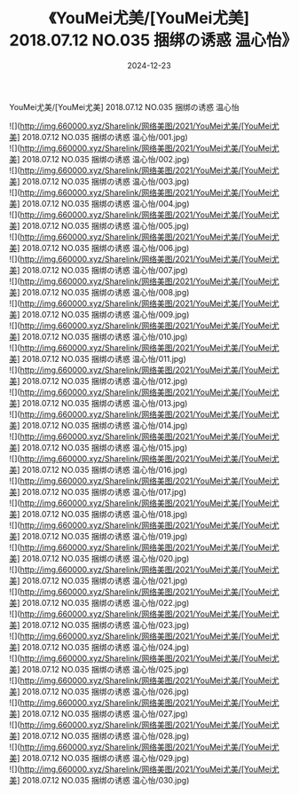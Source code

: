 ﻿---
layout: post
title:  《YouMei尤美/[YouMei尤美] 2018.07.12 NO.035 捆绑の诱惑 温心怡》
date:   2024-12-23
img: http://img.660000.xyz/Sharelink/网络美图/2021/YouMei尤美/[YouMei尤美] 2018.07.12 NO.035 捆绑の诱惑 温心怡/000.jpg
categories: [美女, 清纯, 唯美]
---

YouMei尤美/[YouMei尤美] 2018.07.12 NO.035 捆绑の诱惑 温心怡

 ![](http://img.660000.xyz/Sharelink/网络美图/2021/YouMei尤美/[YouMei尤美] 2018.07.12 NO.035 捆绑の诱惑 温心怡/001.jpg) <br>![](http://img.660000.xyz/Sharelink/网络美图/2021/YouMei尤美/[YouMei尤美] 2018.07.12 NO.035 捆绑の诱惑 温心怡/002.jpg) <br>![](http://img.660000.xyz/Sharelink/网络美图/2021/YouMei尤美/[YouMei尤美] 2018.07.12 NO.035 捆绑の诱惑 温心怡/003.jpg) <br>![](http://img.660000.xyz/Sharelink/网络美图/2021/YouMei尤美/[YouMei尤美] 2018.07.12 NO.035 捆绑の诱惑 温心怡/004.jpg) <br>![](http://img.660000.xyz/Sharelink/网络美图/2021/YouMei尤美/[YouMei尤美] 2018.07.12 NO.035 捆绑の诱惑 温心怡/005.jpg) <br>![](http://img.660000.xyz/Sharelink/网络美图/2021/YouMei尤美/[YouMei尤美] 2018.07.12 NO.035 捆绑の诱惑 温心怡/006.jpg) <br>![](http://img.660000.xyz/Sharelink/网络美图/2021/YouMei尤美/[YouMei尤美] 2018.07.12 NO.035 捆绑の诱惑 温心怡/007.jpg) <br>![](http://img.660000.xyz/Sharelink/网络美图/2021/YouMei尤美/[YouMei尤美] 2018.07.12 NO.035 捆绑の诱惑 温心怡/008.jpg) <br>![](http://img.660000.xyz/Sharelink/网络美图/2021/YouMei尤美/[YouMei尤美] 2018.07.12 NO.035 捆绑の诱惑 温心怡/009.jpg) <br>![](http://img.660000.xyz/Sharelink/网络美图/2021/YouMei尤美/[YouMei尤美] 2018.07.12 NO.035 捆绑の诱惑 温心怡/010.jpg) <br>![](http://img.660000.xyz/Sharelink/网络美图/2021/YouMei尤美/[YouMei尤美] 2018.07.12 NO.035 捆绑の诱惑 温心怡/011.jpg) <br>![](http://img.660000.xyz/Sharelink/网络美图/2021/YouMei尤美/[YouMei尤美] 2018.07.12 NO.035 捆绑の诱惑 温心怡/012.jpg) <br>![](http://img.660000.xyz/Sharelink/网络美图/2021/YouMei尤美/[YouMei尤美] 2018.07.12 NO.035 捆绑の诱惑 温心怡/013.jpg) <br>![](http://img.660000.xyz/Sharelink/网络美图/2021/YouMei尤美/[YouMei尤美] 2018.07.12 NO.035 捆绑の诱惑 温心怡/014.jpg) <br>![](http://img.660000.xyz/Sharelink/网络美图/2021/YouMei尤美/[YouMei尤美] 2018.07.12 NO.035 捆绑の诱惑 温心怡/015.jpg) <br>![](http://img.660000.xyz/Sharelink/网络美图/2021/YouMei尤美/[YouMei尤美] 2018.07.12 NO.035 捆绑の诱惑 温心怡/016.jpg) <br>![](http://img.660000.xyz/Sharelink/网络美图/2021/YouMei尤美/[YouMei尤美] 2018.07.12 NO.035 捆绑の诱惑 温心怡/017.jpg) <br>![](http://img.660000.xyz/Sharelink/网络美图/2021/YouMei尤美/[YouMei尤美] 2018.07.12 NO.035 捆绑の诱惑 温心怡/018.jpg) <br>![](http://img.660000.xyz/Sharelink/网络美图/2021/YouMei尤美/[YouMei尤美] 2018.07.12 NO.035 捆绑の诱惑 温心怡/019.jpg) <br>![](http://img.660000.xyz/Sharelink/网络美图/2021/YouMei尤美/[YouMei尤美] 2018.07.12 NO.035 捆绑の诱惑 温心怡/020.jpg) <br>![](http://img.660000.xyz/Sharelink/网络美图/2021/YouMei尤美/[YouMei尤美] 2018.07.12 NO.035 捆绑の诱惑 温心怡/021.jpg) <br>![](http://img.660000.xyz/Sharelink/网络美图/2021/YouMei尤美/[YouMei尤美] 2018.07.12 NO.035 捆绑の诱惑 温心怡/022.jpg) <br>![](http://img.660000.xyz/Sharelink/网络美图/2021/YouMei尤美/[YouMei尤美] 2018.07.12 NO.035 捆绑の诱惑 温心怡/023.jpg) <br>![](http://img.660000.xyz/Sharelink/网络美图/2021/YouMei尤美/[YouMei尤美] 2018.07.12 NO.035 捆绑の诱惑 温心怡/024.jpg) <br>![](http://img.660000.xyz/Sharelink/网络美图/2021/YouMei尤美/[YouMei尤美] 2018.07.12 NO.035 捆绑の诱惑 温心怡/025.jpg) <br>![](http://img.660000.xyz/Sharelink/网络美图/2021/YouMei尤美/[YouMei尤美] 2018.07.12 NO.035 捆绑の诱惑 温心怡/026.jpg) <br>![](http://img.660000.xyz/Sharelink/网络美图/2021/YouMei尤美/[YouMei尤美] 2018.07.12 NO.035 捆绑の诱惑 温心怡/027.jpg) <br>![](http://img.660000.xyz/Sharelink/网络美图/2021/YouMei尤美/[YouMei尤美] 2018.07.12 NO.035 捆绑の诱惑 温心怡/028.jpg) <br>![](http://img.660000.xyz/Sharelink/网络美图/2021/YouMei尤美/[YouMei尤美] 2018.07.12 NO.035 捆绑の诱惑 温心怡/029.jpg) <br>![](http://img.660000.xyz/Sharelink/网络美图/2021/YouMei尤美/[YouMei尤美] 2018.07.12 NO.035 捆绑の诱惑 温心怡/030.jpg) <br>